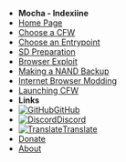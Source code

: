 - **Mocha - Indexiine**
- [Home Page](../../../introduction)
- [Choose a CFW](../../cfw-choice)
- [Choose an Entrypoint](../entrypoint-choice)
- [SD Preparation](sd-preparation)
- [Browser Exploit](browser-exploit)
- [Making a NAND Backup](nand-backup)
- [Internet Browser Modding](browser-modding)
- [Launching CFW](launching-cfw)
- **Links**
- [![GitHub](https://icongr.am/simple/github.svg?color=808080&size=16)GitHub](https://github.com/hacks-guide/Guide-WiiU)
- [![Discord](https://icongr.am/simple/discord.svg?colored&size=16)Discord](https://discord.gg/C29hYvh)
- [![Translate](https://icongr.am/material/translate.svg?color=808080&size=16)Translate](https://hacks-guide.crowdin.com/u/projects/10)
- [Donate](../../../donations)
- [About](../../../about)
